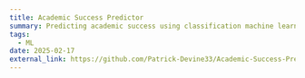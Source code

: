 ```yaml
---
title: Academic Success Predictor
summary: Predicting academic success using classification machine learning
tags:
  - ML
date: 2025-02-17
external_link: https://github.com/Patrick-Devine33/Academic-Success-Predictor
---
```

